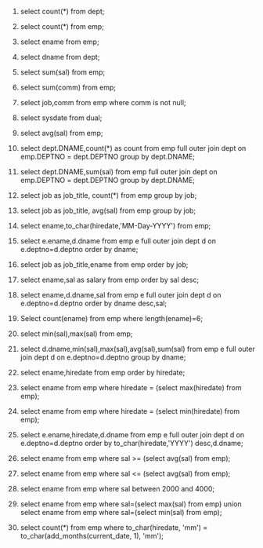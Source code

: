 1) select count(*)
   from dept;

2) select count(*)
   from emp;

3) select ename 
   from emp;

4) select dname
   from dept;

5) select sum(sal) 
   from emp;

6) select sum(comm)
   from emp;

7) select job,comm 
   from emp
   where comm is not null;

8) select sysdate from dual;

9) select avg(sal)
   from emp;

10) select dept.DNAME,count(*) as count
    from emp 
    full outer join dept on emp.DEPTNO = dept.DEPTNO 
    group by dept.DNAME;

11) select dept.DNAME,sum(sal)
    from emp 
    full outer join dept on emp.DEPTNO = dept.DEPTNO 
    group by dept.DNAME;

12) select job as job_title, count(*) 
    from emp
    group by job;

13) select job as job_title, avg(sal)
    from emp
    group by job;

14) select ename,to_char(hiredate,'MM-Day-YYYY') 
    from emp;

15) select e.ename,d.dname 
    from emp e
    full outer join dept d on e.deptno=d.deptno 
    order by dname;

16) select job as job_title,ename
    from emp
    order by job;

17) select ename,sal as salary
    from emp
    order by sal desc;

18) select ename,d.dname,sal 
    from emp e
    full outer join dept d on e.deptno=d.deptno 
    order by dname desc,sal;

19) Select count(ename)
    from emp
    where length(ename)=6;

20) select min(sal),max(sal) from emp;

21) select d.dname,min(sal),max(sal),avg(sal),sum(sal)
    from emp e
    full outer join dept d on e.deptno=d.deptno 
    group by dname;

22) select ename,hiredate
    from emp
    order by hiredate;

23) select ename
    from emp 
    where hiredate = (select max(hiredate) from emp);

24) select ename 
    from emp 
    where hiredate = (select min(hiredate) from emp);

25) select e.ename,hiredate,d.dname
    from emp e
    full outer join dept d on e.deptno=d.deptno 
    order by to_char(hiredate,'YYYY') desc,d.dname;

26) select ename
    from emp
    where sal >= (select avg(sal) from emp);

27) select ename
    from emp
    where sal <= (select avg(sal) from emp);

28) select ename
    from emp
    where sal between 2000 and 4000;

29) select ename 
    from emp where sal=(select max(sal) from emp) union select ename from emp where sal=(select min(sal) from emp);

30) select count(*) 
    from emp 
    where to_char(hiredate, 'mm') = to_char(add_months(current_date, 1), 'mm');










   

   
